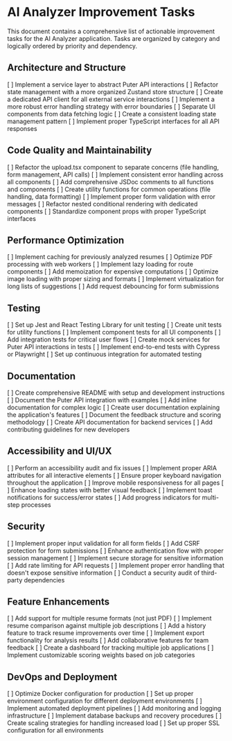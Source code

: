 # AI Analyzer Improvement Tasks

This document contains a comprehensive list of actionable improvement tasks for the AI Analyzer application. Tasks are organized by category and logically ordered by priority and dependency.

## Architecture and Structure

[ ] Implement a service layer to abstract Puter API interactions
[ ] Refactor state management with a more organized Zustand store structure
[ ] Create a dedicated API client for all external service interactions
[ ] Implement a more robust error handling strategy with error boundaries
[ ] Separate UI components from data fetching logic
[ ] Create a consistent loading state management pattern
[ ] Implement proper TypeScript interfaces for all API responses

## Code Quality and Maintainability

[ ] Refactor the upload.tsx component to separate concerns (file handling, form management, API calls)
[ ] Implement consistent error handling across all components
[ ] Add comprehensive JSDoc comments to all functions and components
[ ] Create utility functions for common operations (file handling, data formatting)
[ ] Implement proper form validation with error messages
[ ] Refactor nested conditional rendering with dedicated components
[ ] Standardize component props with proper TypeScript interfaces

## Performance Optimization

[ ] Implement caching for previously analyzed resumes
[ ] Optimize PDF processing with web workers
[ ] Implement lazy loading for route components
[ ] Add memoization for expensive computations
[ ] Optimize image loading with proper sizing and formats
[ ] Implement virtualization for long lists of suggestions
[ ] Add request debouncing for form submissions

## Testing

[ ] Set up Jest and React Testing Library for unit testing
[ ] Create unit tests for utility functions
[ ] Implement component tests for all UI components
[ ] Add integration tests for critical user flows
[ ] Create mock services for Puter API interactions in tests
[ ] Implement end-to-end tests with Cypress or Playwright
[ ] Set up continuous integration for automated testing

## Documentation

[ ] Create comprehensive README with setup and development instructions
[ ] Document the Puter API integration with examples
[ ] Add inline documentation for complex logic
[ ] Create user documentation explaining the application's features
[ ] Document the feedback structure and scoring methodology
[ ] Create API documentation for backend services
[ ] Add contributing guidelines for new developers

## Accessibility and UI/UX

[ ] Perform an accessibility audit and fix issues
[ ] Implement proper ARIA attributes for all interactive elements
[ ] Ensure proper keyboard navigation throughout the application
[ ] Improve mobile responsiveness for all pages
[ ] Enhance loading states with better visual feedback
[ ] Implement toast notifications for success/error states
[ ] Add progress indicators for multi-step processes

## Security

[ ] Implement proper input validation for all form fields
[ ] Add CSRF protection for form submissions
[ ] Enhance authentication flow with proper session management
[ ] Implement secure storage for sensitive information
[ ] Add rate limiting for API requests
[ ] Implement proper error handling that doesn't expose sensitive information
[ ] Conduct a security audit of third-party dependencies

## Feature Enhancements

[ ] Add support for multiple resume formats (not just PDF)
[ ] Implement resume comparison against multiple job descriptions
[ ] Add a history feature to track resume improvements over time
[ ] Implement export functionality for analysis results
[ ] Add collaborative features for team feedback
[ ] Create a dashboard for tracking multiple job applications
[ ] Implement customizable scoring weights based on job categories

## DevOps and Deployment

[ ] Optimize Docker configuration for production
[ ] Set up proper environment configuration for different deployment environments
[ ] Implement automated deployment pipelines
[ ] Add monitoring and logging infrastructure
[ ] Implement database backups and recovery procedures
[ ] Create scaling strategies for handling increased load
[ ] Set up proper SSL configuration for all environments
